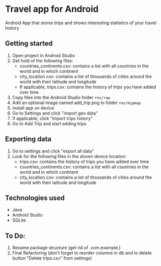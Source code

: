 # Travel app for Android
Android App that stores trips and shows interesting statistics of your travel history

## Getting started
1. Open project in Android Studio
1. Get hold of the following files:
    - countries_continents.csv: contains a list with all countries in the world and in which continent
    - city_location.csv: contains a list of thousands of cities around the world with their latitude and longitude
    - If applicable, trips.csv: contains the history of trips you have added over time
1. Copy files into the Android Studio folder `res/raw`
1. Add an optional image named add_trip.png to folder `res/mipmap`
1. Install app on device
1. Go to Settings and click "import geo data"
1. If applicable, click "import trips history"
1. Go to Add Trip and start adding trips

## Exporting data
1. Go to settings and click "export all data"
1. Look for the following files in the shown device location:
    - trips.csv: contains the history of trips you have added over time
    - countries_continents.csv: contains a list with all countries in the world and in which continent
    - city_location.csv: contains a list of thousands of cities around the world with their latitude and longitude

## Technologies used
- Java
- Android Studio
- SQLite

## To Do:
1. Rename package structure (get rid of .com.example.)
1. Final Refactoring (don't forget to reorder columns in db and to delete button "Delete trips.csv" from settings)

